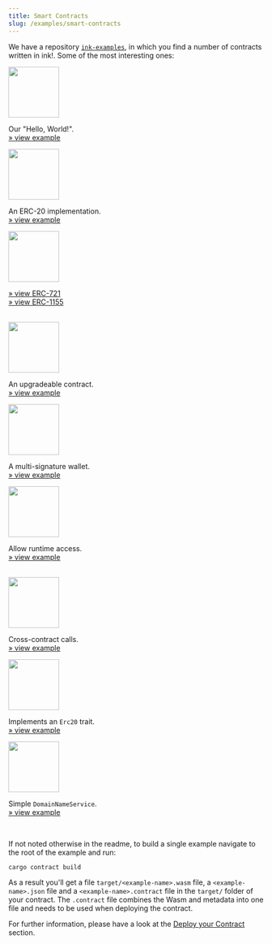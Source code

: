 ```yaml
---
title: Smart Contracts
slug: /examples/smart-contracts
---
```


We have a repository <a href="https://github.com/paritytech/ink-examples/tree/main">`ink-examples`</a>,
in which you find a number of contracts written in ink!.
Some of the most interesting ones:

<div className="row">
    <div className="col text--center">
        <a href="https://github.com/paritytech/ink-examples/tree/main/flipper"><img src="/img/icons/flipper.svg" width="100" /></a>
        <p>
            Our "Hello, World!".<br/>
            <a href="https://github.com/paritytech/ink-examples/tree/main/flipper">» view example</a>
        </p>
    </div>
    <div className="col text--center">
        <a href="https://github.com/paritytech/ink-examples/tree/main/erc20"><img src="/img/icons/erc20.svg" width="100" /></a>
        <p>
            An ERC-20 implementation.<br/>
            <a href="https://github.com/paritytech/ink-examples/tree/main/erc20">» view example</a>
        </p>
    </div>
    <div className="col text--center">
        <a href="https://github.com/paritytech/ink-examples/tree/main/erc721"><img src="/img/icons/nft.svg" width="100" /></a>
        <p>
            <a href="https://github.com/paritytech/ink-examples/tree/main/erc721">» view ERC-721</a>
            <br/>
            <a href="https://github.com/paritytech/ink-examples/tree/main/erc1155">» view ERC-1155</a>
        </p>
    </div>
</div>

<br/>

<div className="row">
    <div className="col text--center">
        <a href="https://github.com/paritytech/ink-examples/tree/main/upgradeable-contracts"><img src="/img/icons/upgradable.svg" width="100" /></a>
        <p>
            An upgradeable contract.<br/>
            <a href="https://github.com/paritytech/ink-examples/tree/main/upgradeable-contracts">» view example</a>
        </p>
    </div>
    <div className="col text--center">
        <a href="https://github.com/paritytech/ink-examples/tree/main/multisig"><img src="/img/icons/multisig.svg" width="100" /></a>
        <p>
            A multi-signature wallet.<br/>
            <a href="https://github.com/paritytech/ink-examples/tree/main/multisig">» view example</a>
        </p>
    </div>
    <div className="col text--center">
        <a href="https://github.com/paritytech/ink-examples/tree/main/rand-extension"><img src="/img/icons/rand-extension.svg" width="100" /></a>
        <p>
            Allow runtime access.<br/>
            <a href="https://github.com/paritytech/ink-examples/tree/main/rand-extension">» view example</a>
        </p>
    </div>
</div>

<br/>

<div className="row">
    <div className="col text--center">
        <a href="https://github.com/paritytech/ink-examples/tree/main/upgradeable-contracts/delegator"><img src="/img/icons/delegator.svg" width="100" /></a>
        <p>
            Cross-contract calls.<br/>
            <a href="https://github.com/paritytech/ink-examples/tree/main/upgradeable-contracts/delegator">» view example</a>
        </p>
    </div>
    <div className="col text--center">
        <a href="https://github.com/paritytech/ink-examples/tree/main/trait-erc20"><img src="/img/icons/trait-erc20.svg" width="100" /></a>
        <p>
            Implements an <code>Erc20</code> trait.<br/>
            <a href="https://github.com/paritytech/ink-examples/tree/main/trait-erc20">» view example</a>
        </p>
    </div>
    <div className="col text--center">
        <a href="https://github.com/paritytech/ink-examples/tree/main/dns"><img src="/img/icons/dns.svg" width="100" /></a>
        <p>
            Simple <code>DomainNameService</code>.<br/>
            <a href="https://github.com/paritytech/ink-examples/tree/main/dns">» view example</a>
        </p>
    </div>
</div>

<br/>

If not noted otherwise in the readme, to build a single example navigate to the root of
the example and run:

```bash
cargo contract build
```

As a result you'll get a file `target/<example-name>.wasm` file, a `<example-name>.json` file
and a `<example-name>.contract` file in the `target/` folder of your contract.
The `.contract` file combines the Wasm and metadata into one file and needs to be used
when deploying the contract.

For further information, please have a look at the
[Deploy your Contract](versioned_docs/version-4.x/getting-startedsion-4.x/getting-started/deploying.md) section.